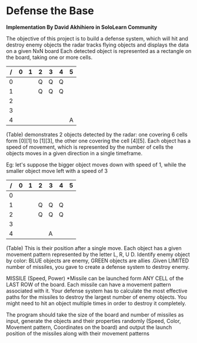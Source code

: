 # Defense the Base
**Implementation By David Akhihiero in SoloLearn Community**

The objective of this project is to build a defense system, which will hit and destroy enemy objects the radar tracks flying objects and displays the data on a given NxN board
Each detected object is represented as a rectangle on the board, taking one or more cells.

/   | 0   | 1   | 2   | 3   | 4   | 5
--- | --- | --- | --- | --- | --- | ---
0   |     |     | Q   | Q   | Q   |
1   |     |     | Q   | Q   | Q   |
2   |     |     |     |     |     |
3   |     |     |     |     |     |
4   |     |     |     |     |     | A

(Table) demonstrates 2 objects detected by the radar: one covering 6 cells form [0][1] to [1][3], the other one covering the cell [4][5]. Each object has a speed of movement, which is represented by the number of cells the objects moves in a given direction in a single timeframe.

Eg: let's suppose the bigger object moves down with speed of 1, while the smaller object move left with a speed of 3

/   | 0   | 1   | 2   | 3   | 4   | 5
--- | --- | --- | --- | --- | --- | ---
0   |     |     |     |     |     |
1   |     |     | Q   | Q   | Q   |
2   |     |     | Q   | Q   | Q   |
3   |     |     |     |     |     |
4   |     |     |     | A   |     |

(Table) This is their position after a single move. Each object has a given movement pattern represented by the letter L, R, U D. Identify enemy object by color: BLUE objects are enemy, GREEN objects are allies
.Given LIMITED number of missiles, you gave to create a defense system to destroy enemy.

MISSILE (Speed, Power)
*Missile can be launched form ANY CELL of the LAST ROW of the board. Each missile can have a movement pattern associated with it. Your defense system has to calculate the most effective paths for the missiles to destroy the largest number of enemy objects. You might need to hit an object multiple times in order to destroy it completely.

The program should take the size of the board and number of missiles as input, generate the objects and their  properties randomly (Speed, Color, Movement pattern, Coordinates on the board) and output the launch position of the missiles along with their movement patterns
